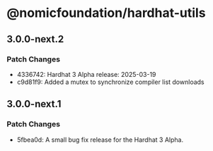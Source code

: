 # @nomicfoundation/hardhat-utils

## 3.0.0-next.2

### Patch Changes

- 4336742: Hardhat 3 Alpha release: 2025-03-19
- c9d81f9: Added a mutex to synchronize compiler list downloads

## 3.0.0-next.1

### Patch Changes

- 5fbea0d: A small bug fix release for the Hardhat 3 Alpha.
